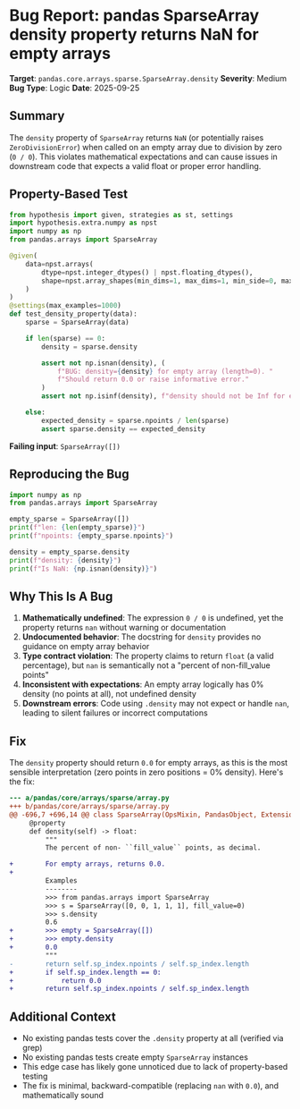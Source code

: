 # Bug Report: pandas SparseArray density property returns NaN for empty arrays

**Target**: `pandas.core.arrays.sparse.SparseArray.density`
**Severity**: Medium
**Bug Type**: Logic
**Date**: 2025-09-25

## Summary

The `density` property of `SparseArray` returns `NaN` (or potentially raises `ZeroDivisionError`) when called on an empty array due to division by zero (`0 / 0`). This violates mathematical expectations and can cause issues in downstream code that expects a valid float or proper error handling.

## Property-Based Test

```python
from hypothesis import given, strategies as st, settings
import hypothesis.extra.numpy as npst
import numpy as np
from pandas.arrays import SparseArray

@given(
    data=npst.arrays(
        dtype=npst.integer_dtypes() | npst.floating_dtypes(),
        shape=npst.array_shapes(min_dims=1, max_dims=1, min_side=0, max_side=100)
    )
)
@settings(max_examples=1000)
def test_density_property(data):
    sparse = SparseArray(data)

    if len(sparse) == 0:
        density = sparse.density

        assert not np.isnan(density), (
            f"BUG: density={density} for empty array (length=0). "
            f"Should return 0.0 or raise informative error."
        )
        assert not np.isinf(density), f"density should not be Inf for empty array"

    else:
        expected_density = sparse.npoints / len(sparse)
        assert sparse.density == expected_density
```

**Failing input**: `SparseArray([])`

## Reproducing the Bug

```python
import numpy as np
from pandas.arrays import SparseArray

empty_sparse = SparseArray([])
print(f"len: {len(empty_sparse)}")
print(f"npoints: {empty_sparse.npoints}")

density = empty_sparse.density
print(f"density: {density}")
print(f"Is NaN: {np.isnan(density)}")
```

## Why This Is A Bug

1. **Mathematically undefined**: The expression `0 / 0` is undefined, yet the property returns `nan` without warning or documentation
2. **Undocumented behavior**: The docstring for `density` provides no guidance on empty array behavior
3. **Type contract violation**: The property claims to return `float` (a valid percentage), but `nan` is semantically not a "percent of non-fill_value points"
4. **Inconsistent with expectations**: An empty array logically has 0% density (no points at all), not undefined density
5. **Downstream errors**: Code using `.density` may not expect or handle `nan`, leading to silent failures or incorrect computations

## Fix

The `density` property should return `0.0` for empty arrays, as this is the most sensible interpretation (zero points in zero positions = 0% density). Here's the fix:

```diff
--- a/pandas/core/arrays/sparse/array.py
+++ b/pandas/core/arrays/sparse/array.py
@@ -696,7 +696,14 @@ class SparseArray(OpsMixin, PandasObject, ExtensionArray):
     @property
     def density(self) -> float:
         """
         The percent of non- ``fill_value`` points, as decimal.

+        For empty arrays, returns 0.0.
+
         Examples
         --------
         >>> from pandas.arrays import SparseArray
         >>> s = SparseArray([0, 0, 1, 1, 1], fill_value=0)
         >>> s.density
         0.6
+        >>> empty = SparseArray([])
+        >>> empty.density
+        0.0
         """
-        return self.sp_index.npoints / self.sp_index.length
+        if self.sp_index.length == 0:
+            return 0.0
+        return self.sp_index.npoints / self.sp_index.length
```

## Additional Context

- No existing pandas tests cover the `.density` property at all (verified via grep)
- No existing pandas tests create empty `SparseArray` instances
- This edge case has likely gone unnoticed due to lack of property-based testing
- The fix is minimal, backward-compatible (replacing `nan` with `0.0`), and mathematically sound